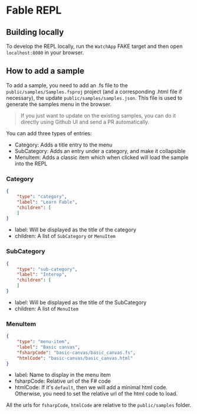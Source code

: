 # Fable REPL

## Building locally

To develop the REPL locally, run the `WatchApp` FAKE target and then open `localhost:8080` in your browser.

## How to add a sample

To add a sample, you need to add an .fs file to the `public/samples/Samples.fsproj` project (and a corresponding .html file if necessary), the update `public/samples/samples.json`. This file is used to generate the samples menu in the browser.

> If you just want to update on the existing samples, you can do it directly using Github UI and send a PR automatically.

You can add three types of entries:

- Category: Adds a title entry to the menu
- SubCategory: Adds an entry under a category, and make it collapsible
- MenuItem: Adds a classic item which when clicked will load the sample into the REPL

### Category

```json
{
    "type": "category",
    "label": "Learn Fable",
    "children": [
    ]
}
```

- label: Will be displayed as the title of the category
- children: A list of `SubCategory` or `MenuItem`

### SubCategory

```json
{
    "type": "sub-category",
    "label": "Interop",
    "children": [
    ]
}
```

- label: Will be displayed as the title of the SubCategory
- children: A list of `MenuItem`

### MenuItem

```json
{
    "type": "menu-item",
    "label": "Basic canvas",
    "fsharpCode": "basic-canvas/basic_canvas.fs",
    "htmlCode": "basic-canvas/basic_canvas.html"
}
```

- label: Name to display in the menu item
- fsharpCode: Relative url of the F# code
- htmlCode: If it's `default`, then we will add a minimal html code. Otherwise, you need to set the relative url of the html code to load.

All the urls for `fsharpCode`, `htmlCode` are relative to the `public/samples` folder.
